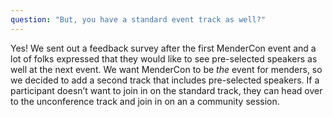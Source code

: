 ```yaml
---
question: "But, you have a standard event track as well?"
---
```


Yes! We sent out a feedback survey after the first MenderCon event and a lot of folks expressed that they would like to see pre-selected speakers as well at the next event. We want MenderCon to be _the_ event for menders, so we decided to add a second track that includes pre-selected speakers. If a participant doesn’t want to join in on the standard track, they can head over to the unconference track and join in on an a community session.
